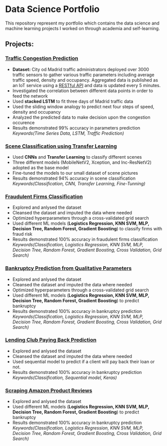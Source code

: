 # Data Science Portfolio
This repository represent my portfolio which contains the data science and machine learning projects I worked on through academia and self-learning.

## Projects:

### [Traffic Congestion Prediction](https://github.com/saeidesm/traffic-prediction-using-lstm)
* **Dataset:** City od Madrid traffic administrators deployed over 3000 traffic sensors to gather various traffic parameters including average traffic speed, density and occupancy. Aggregated data is published as an IoT service using a [RESTful API](https://informo.madrid.es/informo/tmadrid/pm.xml) and data is updated every 5 minutes. 
* Investigated the correlation between different data points in order to feed the network
* Used **stacked LSTM** to fit three days of Madrid traffic data
* Used the sliding window analogy to predict next four steps of speed, density and occupancy 
* Analyzed the predicted data to make decision upon the congestion occurence
* Results demonstrated 99% accuracy in parameters prediction
<br>_Keywords(Time Series Data, LSTM, Traffic Prediction)_
 
### [Scene Classification using Transfer Learning](https://github.com/saeidesm/scene-classification-transfer-learning)
* Used **CNNs** and **Transfer Learning** to classify different scenes
* Three different models (MobileNetV2, Xception, and Inc-ResNetV2) adopted as the base model
* Fine-tuned the models to our small dataset of scene pictures
* Results demonstrated 94% accuracy in scene classification
<br>_Keywords(Classification, CNN, Transfer Learning, Fine-Tunning)_

### [Fraudulent Firms Classification](https://github.com/saeidesm/fraud_audit/blob/main/fraud-audit.ipynb)
* Explored and anlysed the dataset 
* Cleansed the dataset and imputed the data where needed
* Optimized hyperparameters through a cross-validated grid search 
* Used different ML models (**Logistics Regression, KNN SVM, MLP, Decision Tree, Random Forest, Gradient Boosting**) to classify firms with fraud risk
* Results demonstrated 100% accuracy in fraudulent firms classification
<br>_Keywords(Classification, Logistics Regression, KNN SVM, MLP, Decision Tree, Random Forest, Gradient Boosting, Cross Validation, Grid Search)_

### [Bankruptcy Prediction from Qualitative Parameters](https://github.com/saeidesm/qualitative_banking/blob/main/qualitative_bankruptcy.ipynb)
* Explored and anlysed the dataset 
* Cleansed the dataset and imputed the data where needed
* Optimized hyperparameters through a cross-validated grid search 
* Used different ML models (**Logistics Regression, KNN SVM, MLP, Decision Tree, Random Forest, Gradient Boosting**) to predict bankruptcy
* Results demonstrated 100% accuracy in bankruptcy prediction
<br>_Keywords(Classification, Logistics Regression, KNN SVM, MLP, Decision Tree, Random Forest, Gradient Boosting, Cross Validation, Grid Search)_

### [Lending Club Paying Back Prediction](https://github.com/saeidesm/lending-club-default-prediction)
* Explored and anlysed the dataset
* Cleansed the dataset and imputed the data where needed 
* Used sequential model to predict if a client will pay back their loan or not. 
* Results demonstrated 100% accuracy in bankruptcy prediction
<br>_Keywords(Classification, Sequential model, Keras)_

### [Scraping Amazon Product Reviews](https://github.com/saeidesm/qualitative_banking/blob/main/qualitative_bankruptcy.ipynb)
* Explored and anlysed the dataset
* Used different ML models (**Logistics Regression, KNN SVM, MLP, Decision Tree, Random Forest, Gradient Boosting**) to predict bankruptcy
* Results demonstrated 100% accuracy in bankruptcy prediction
<br>_Keywords(Classification, Logistics Regression, KNN SVM, MLP, Decision Tree, Random Forest, Gradient Boosting, Cross Validation, Grid Search)_

